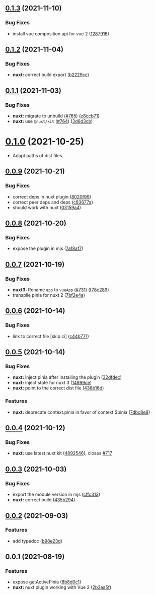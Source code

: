 ## [0.1.3](https://github.com/posva/pinia/compare/@pinia/nuxt@0.1.2...@pinia/nuxt@0.1.3) (2021-11-10)

### Bug Fixes

- install vue composition api for vue 2 ([1287916](https://github.com/posva/pinia/commit/12879168d7e6f252f67431f1df02a9002642281e))

## [0.1.2](https://github.com/posva/pinia/compare/@pinia/nuxt@0.1.1...@pinia/nuxt@0.1.2) (2021-11-04)

### Bug Fixes

- **nuxt:** correct build export ([b2229cc](https://github.com/posva/pinia/commit/b2229cc8b35ed3be453fded8a52366406b1963db))

## [0.1.1](https://github.com/posva/pinia/compare/@pinia/nuxt@0.1.0...@pinia/nuxt@0.1.1) (2021-11-03)

### Bug Fixes

- **nuxt:** migrate to unbuild ([#765](https://github.com/posva/pinia/issues/765)) ([e8ccb71](https://github.com/posva/pinia/commit/e8ccb71e3ad5d1d5e55e1418e7c9f981f64c71ff))
- **nuxt:** use `@nuxt/kit` ([#764](https://github.com/posva/pinia/issues/764)) ([3d6d3cb](https://github.com/posva/pinia/commit/3d6d3cb95e1e9adbbe22234a892c138d2a18c767))

# [0.1.0](https://github.com/posva/pinia/compare/@pinia/nuxt@0.0.9...@pinia/nuxt@0.1.0) (2021-10-25)

- Adapt paths of dist files

## [0.0.9](https://github.com/posva/pinia/compare/@pinia/nuxt@0.0.8...@pinia/nuxt@0.0.9) (2021-10-21)

### Bug Fixes

- correct deps in nuxt plugin ([8020f99](https://github.com/posva/pinia/commit/8020f996e2b3c32685c88d0652b23a86bdcba507))
- correct peer deps and deps ([c83677a](https://github.com/posva/pinia/commit/c83677a9cf7a1cb20b2e6fed529f3c5500062648))
- should work with nuxt ([03159a4](https://github.com/posva/pinia/commit/03159a440de0eb2b17c3c3bd30dc64223fe90648))

## [0.0.8](https://github.com/posva/pinia/compare/@pinia/nuxt@0.0.7...@pinia/nuxt@0.0.8) (2021-10-20)

### Bug Fixes

- expose the plugin in mjs ([7a18af7](https://github.com/posva/pinia/commit/7a18af7dd7d40b491f01f7da4873733d56ded431))

## [0.0.7](https://github.com/posva/pinia/compare/@pinia/nuxt@0.0.6...@pinia/nuxt@0.0.7) (2021-10-19)

### Bug Fixes

- **nuxt3:** Rename `app` to `vueApp` ([#731](https://github.com/posva/pinia/issues/731)) ([f78c289](https://github.com/posva/pinia/commit/f78c289c8b6c2f8f7657dc46290b022df65945d0))
- transpile pinia for nuxt 2 ([7bf2e4a](https://github.com/posva/pinia/commit/7bf2e4a986d707dd3864a3dfc8933df0a683251e))

## [0.0.6](https://github.com/posva/pinia/compare/@pinia/nuxt@0.0.5...@pinia/nuxt@0.0.6) (2021-10-14)

### Bug Fixes

- link to correct file [skip ci] ([c44b771](https://github.com/posva/pinia/commit/c44b771b6e3f538df6c9b2aab1beca7a681f7d9a))

## [0.0.5](https://github.com/posva/pinia/compare/@pinia/nuxt@0.0.4...@pinia/nuxt@0.0.5) (2021-10-14)

### Bug Fixes

- **nuxt:** inject pinia after installing the plugin ([32dfdec](https://github.com/posva/pinia/commit/32dfdeca3d6413570d113f02314f57df9fecc42e))
- **nuxt:** inject state for nuxt 3 ([14999ce](https://github.com/posva/pinia/commit/14999ceefe2a326dbfb720eedd0889a2ae9e4169))
- **nuxt:** point to the correct dist file ([438b16d](https://github.com/posva/pinia/commit/438b16dfd3dd5052be437d2e7382f9f4f497eea3))

### Features

- **nuxt:** deprecate context.pinia in favor of context.$pinia ([7dbc8e8](https://github.com/posva/pinia/commit/7dbc8e864afcf2636f1c9aede0480c941ab2b4ef))

## [0.0.4](https://github.com/posva/pinia/compare/@pinia/nuxt@0.0.3...@pinia/nuxt@0.0.4) (2021-10-12)

### Bug Fixes

- **nuxt:** use latest nuxt kit ([4892546](https://github.com/posva/pinia/commit/4892546395654772561be7d33101dc52b03ccdeb)), closes [#717](https://github.com/posva/pinia/issues/717)

## [0.0.3](https://github.com/posva/pinia/compare/@pinia/nuxt@0.0.2...@pinia/nuxt@0.0.3) (2021-10-03)

### Bug Fixes

- export the module version in mjs ([cffc313](https://github.com/posva/pinia/commit/cffc3134ec4d44c7a0a1492d942d44dc5d838df1))
- **nuxt:** correct build ([435b294](https://github.com/posva/pinia/commit/435b2948f2290407c03b9652c7a754192e3e912f))

## [0.0.2](https://github.com/posva/pinia/compare/@pinia/nuxt@0.0.1...@pinia/nuxt@0.0.2) (2021-09-03)

### Features

- add typedoc ([b98e23d](https://github.com/posva/pinia/commit/b98e23d5588925c6a0094a92067a3cc5784e965d))

## 0.0.1 (2021-08-19)

### Features

- expose getActivePinia ([8b8d0c1](https://github.com/posva/pinia/commit/8b8d0c17958e3b4e2d9bc809c78a28931d1b00f0))
- **nuxt:** nuxt plugin working with Vue 2 ([2b3aa5f](https://github.com/posva/pinia/commit/2b3aa5f4c1d83bd1955727656c8403b4e02f4b16))
